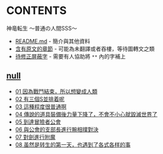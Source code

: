# CONTENTS

神竜転生 ～普通の人間SSS～


- [README.md](README.md) - 簡介與其他資料
- [含有原文的章節](ja.md) - 可能為未翻譯或者吞樓，等待圖轉文之類
- [待修正屏蔽字](%E5%BE%85%E4%BF%AE%E6%AD%A3%E5%B1%8F%E8%94%BD%E5%AD%97.md) - 需要有人協助將 `**` 內的字補上


## [null](00000_null)

- [01 因為戰鬥結束，所以想變成人類](00000_null/01%20%E5%9B%A0%E7%82%BA%E6%88%B0%E9%AC%A5%E7%B5%90%E6%9D%9F%EF%BC%8C%E6%89%80%E4%BB%A5%E6%83%B3%E8%AE%8A%E6%88%90%E4%BA%BA%E9%A1%9E.txt)
- [02 有三個S並排着呢](00000_null/02%20%E6%9C%89%E4%B8%89%E5%80%8BS%E4%B8%A6%E6%8E%92%E7%9D%80%E5%91%A2.txt)
- [03 這種程度很普通啊](00000_null/03%20%E9%80%99%E7%A8%AE%E7%A8%8B%E5%BA%A6%E5%BE%88%E6%99%AE%E9%80%9A%E5%95%8A.txt)
- [04 傳說的道具裝備後力量下降了，不會不小心就毀滅世界了](00000_null/04%20%E5%82%B3%E8%AA%AA%E7%9A%84%E9%81%93%E5%85%B7%E8%A3%9D%E5%82%99%E5%BE%8C%E5%8A%9B%E9%87%8F%E4%B8%8B%E9%99%8D%E4%BA%86%EF%BC%8C%E4%B8%8D%E6%9C%83%E4%B8%8D%E5%B0%8F%E5%BF%83%E5%B0%B1%E6%AF%80%E6%BB%85%E4%B8%96%E7%95%8C%E4%BA%86.txt)
- [05 到達冒險者公會](00000_null/05%20%E5%88%B0%E9%81%94%E5%86%92%E9%9A%AA%E8%80%85%E5%85%AC%E6%9C%83.txt)
- [06 與公會的支部長進行腕相撲對決](00000_null/06%20%E8%88%87%E5%85%AC%E6%9C%83%E7%9A%84%E6%94%AF%E9%83%A8%E9%95%B7%E9%80%B2%E8%A1%8C%E8%85%95%E7%9B%B8%E6%92%B2%E5%B0%8D%E6%B1%BA.txt)
- [07 對劍進行附魔](00000_null/07%20%E5%B0%8D%E5%8A%8D%E9%80%B2%E8%A1%8C%E9%99%84%E9%AD%94.txt)
- [08 虽然是转生的第一天，也遇到了各式各样的事](00000_null/08%20%E8%99%BD%E7%84%B6%E6%98%AF%E8%BD%AC%E7%94%9F%E7%9A%84%E7%AC%AC%E4%B8%80%E5%A4%A9%EF%BC%8C%E4%B9%9F%E9%81%87%E5%88%B0%E4%BA%86%E5%90%84%E5%BC%8F%E5%90%84%E6%A0%B7%E7%9A%84%E4%BA%8B.txt)